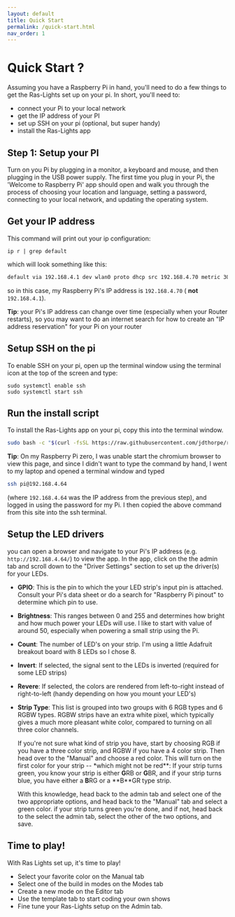 ```yaml
---
layout: default
title: Quick Start
permalink: /quick-start.html
nav_order: 1
---
```


# Quick Start ?

Assuming you have a Raspberry Pi in hand, you'll need to do a few things to get
the Ras-Lights set up on your pi. In short, you'll need to:

-   connect your Pi to your local network
-   get the IP address of your PI
-   set up SSH on your pi (optional, but super handy)
-   install the Ras-Lights app

## Step 1: Setup your PI

Turn on you Pi by plugging in a monitor, a keyboard and mouse, and then plugging
in the USB power supply. The first time you plug in your Pi, the 'Welcome to
Raspberry Pi' app should open and walk you through the process of choosing your
location and language, setting a password, connecting to your local network, and
updating the operating system.

## Get your IP address

This command will print out your ip configuration:

```
ip r | grep default
```

which will look something like this:

```txt
default via 192.168.4.1 dev wlan0 proto dhcp src 192.168.4.70 metric 302
```

so in this case, my Raspberry Pi's IP address is `192.168.4.70` ( **not**
`192.168.4.1`).

**Tip**: your Pi's IP address can change over time (especially when your Router
restarts), so you may want to do an internet search for how to create an "IP
address reservation" for your Pi on your router

## Setup SSH on the pi

To enable SSH on your pi, open up the terminal window using the terminal icon at
the top of the screen and type:

```
sudo systemctl enable ssh
sudo systemctl start ssh
```

## Run the install script

To install the Ras-Lights app on your pi, copy this into the terminal window.

```sh
sudo bash -c "$(curl -fsSL https://raw.githubusercontent.com/jdthorpe/ras-lights/main/setup.sh)"
```

**Tip**: On my Raspberry Pi zero, I was unable start the chromium browser to
view this page, and since I didn't want to type the command by hand, I went to
my laptop and opened a terminal window and typed

```sh
ssh pi@192.168.4.64
```

(where `192.168.4.64` was the IP address from the previous step), and logged in
using the password for my Pi. I then copied the above command from this site
into the ssh terminal.

## Setup the LED drivers

you can open a browser and navigate to your Pi's IP address (e.g.
`http://192.168.4.64/`) to view the app. In the app, click on the the admin tab
and scroll down to the "Driver Settings" section to set up the driver(s) for your LEDs.

-   **GPIO**: This is the pin to which the your LED strip's input pin is attached.
    Consult your Pi's data sheet or do a search for "Raspberry Pi pinout" to
    determine which pin to use.
-   **Brightness**: This ranges between 0 and 255 and determines how bright and
    how much power your LEDs will use. I like to start with value of around 50,
    especially when powering a small strip using the Pi.
-   **Count**: The number of LED's on your strip. I'm using a little Adafruit
    breakout board with 8 LEDs so I chose 8.
-   **Invert**: If selected, the signal sent to the LEDs is inverted (required for some LED strips)
-   **Revere**: If selected, the colors are rendered from left-to-right instead of
    right-to-left (handy depending on how you mount your LED's)
-   **Strip Type**: This list is grouped into two groups with 6 RGB types and 6
    RGBW types. RGBW strips have an extra white pixel, which typically gives a much
    more pleasant white color, compared to turning on all three color channels.

    If you're not sure what kind of strip you have, start by choosing RGB if you
    have a three color strip, and RGBW if you have a 4 color strip. Then head
    over to the "Manual" and choose a red color. This will turn on the first
    color for your strip -- \*which might not be red**: If your strip turns
    green, you know your strip is either **G**RB or **G**BR, and if your strip
    turns blue, you have either a **B**RG or a **B\*\*GR type strip.

    With this knowledge, head back to the admin tab and select one of the
    two appropriate options, and head back to the "Manual" tab and select a
    green color. if your strip turns green you're done, and if not, head back to
    the select the admin tab, select the other of the two options, and save.

## Time to play!

With Ras Lights set up, it's time to play!

-   Select your favorite color on the Manual tab
-   Select one of the build in modes on the Modes tab
-   Create a new mode on the Editor tab
-   Use the template tab to start coding your own shows
-   Fine tune your Ras-Lights setup on the Admin tab.
